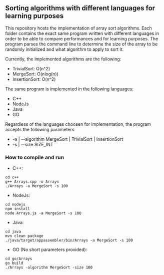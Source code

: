 ## Sorting algorithms with different languages for learning purposes

This repository hosts the implementation of array sort algorithms. Each folder contains the exact same program written with different languages in order to be able to compare performances and for learning purposes. The program parses the command line to determine the size of the array to be randomly initialized and what algorithm to apply to sort it.  

Currently, the implemented algorithms are the following:
- TrivialSort: O(n^2)
- MergeSort: O(nlog(n))
- InsertionSort: O(n^2)

The same program is implemented in the following languages:
- C++
- NodeJs
- Java
- GO

Regardless of the languages choosen for implementation, the program accepts the following parameters:
- -a | --algorithm MergeSort | TrivialSort | InsertionSort
- -s | --size SIZE_INT

### How to compile and run
- C++: 
```
cd c++
g++ Arrays.cpp -o Arrays
./Arrays -a MergeSort -s 100
```
- NodeJs: 
```
cd nodejs
npm install
node Arrays.js -a MergeSort -s 100
```
- Java: 
```
cd java
mvn clean package
./java/target/appassembler/bin/Arrays -a MergeSort -s 100
```
- GO (No short parameters provided): 
```
cd go/Arrays
go build
./Arrays -algorithm MergeSort -size 100
```
